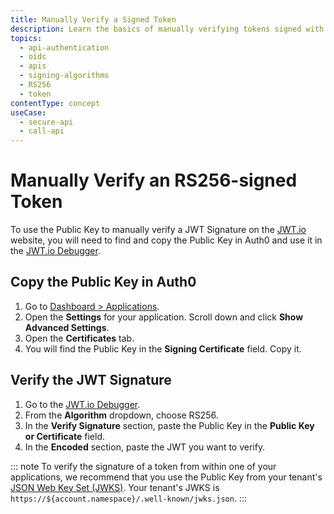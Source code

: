 ```yaml
---
title: Manually Verify a Signed Token
description: Learn the basics of manually verifying tokens signed with signing algorithms.
topics:
  - api-authentication
  - oidc
  - apis
  - signing-algorithms
  - RS256
  - token
contentType: concept
useCase:
  - secure-api
  - call-api
---
```


# Manually Verify an RS256-signed Token

To use the Public Key to manually verify a JWT Signature on the [JWT.io](https://jwt.io) website, you will need to find and copy the Public Key in Auth0 and use it in the [JWT.io Debugger](https://jwt.io/#debugger).  

## Copy the Public Key in Auth0

1. Go to [Dashboard > Applications](${manage_url}/#/applications). 
2. Open the **Settings** for your application. Scroll down and click **Show Advanced Settings**. 
3. Open the **Certificates** tab. 
4. You will find the Public Key in the **Signing Certificate** field. Copy it.

## Verify the JWT Signature

1. Go to the [JWT.io Debugger](https://jwt.io/#debugger).
2. From the **Algorithm** dropdown, choose RS256.
3. In the **Verify Signature** section, paste the Public Key in the **Public Key or Certificate** field.
4. In the **Encoded** section, paste the JWT you want to verify.


::: note
To verify the signature of a token from within one of your applications, we recommend that you use the Public Key from your tenant's [JSON Web Key Set (JWKS)](/jwks). Your tenant's JWKS is `https://${account.namespace}/.well-known/jwks.json`.
:::
